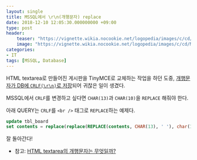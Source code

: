 ```yaml
---
layout: single
title: MSSQL에서 \r\n(개행문자) replace
date: 2018-12-10 12:05:30.000000000 +09:00
type: post
header:
    teaser: "https://vignette.wikia.nocookie.net/logopedia/images/c/cd/MicrosoftSQLServer.png/revision/latest?cb=20150614233628"
    image: "https://vignette.wikia.nocookie.net/logopedia/images/c/cd/MicrosoftSQLServer.png/revision/latest?cb=20150614233628"
categories:
- IT
tags: [MSSQL, Database]
---
```


HTML textarea로 만들어진 게시판을 TinyMCE로 교체하는 작업을 하던 도중, [개행문자가 DB에 `CRLF(\r\n)`로 저장](https://libsora.so/posts/what-is-textarea-newline/)되어 귀찮은 일이 생겼다.

MSSQL에서 `CRLF`를 변경하고 싶다면 `CHAR(13)`과 `CHAR(10)`을 `REPLACE` 해줘야 한다.

아래 QUERY는 `CRLF`를 `<br />` 태그로 `REPLACE`하는 예제다.

```sql
update tbl_board
set contents = replace(replace(REPLACE(contents, CHAR(13), ' '), char(10), ' '), '  ' , '<br />')
```

잘 돌아간다!

* 참고: [HTML textarea의 개행문자는 무엇일까?](https://libsora.so/posts/what-is-textarea-newline/)
